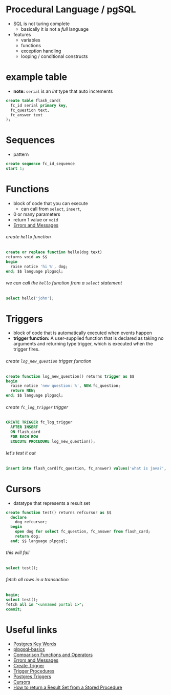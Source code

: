 # Procedural Language / pgSQL
* SQL is not turing complete
  * basically it is not a *full* language
* features
  * variables
  * functions
  * exception handling
  * looping / conditional constructs

# example table
* **note:** `serial` is an *int* type that auto increments

```sql
create table flash_card(
  fc_id serial primary key,
  fc_question text,
  fc_answer text
);
```

# Sequences
* pattern

```sql
create sequence fc_id_sequence
start 1;
```

# Functions
* block of code that you can execute
  * can call from `select`, `insert`,
* 0 or many parameters
* return 1 value or `void`
* [Errors and Messages](https://www.postgresql.org/docs/current/static/plpgsql-errors-and-messages.html)

###### create `hello` function

```sql
create or replace function hello(dog text)
returns void as $$
begin
  raise notice 'hi %', dog;
end; $$ language plpgsql;
```

###### we can call the `hello` function from a `select` statement

```sql
select hello('john');
```

# Triggers
* block of code that is automatically executed when events happen
* **trigger function:** A user-supplied function that is declared as taking no arguments and returning type trigger, which is executed when the trigger fires.

###### create `log_new_question` trigger function

```sql
create function log_new_question() returns trigger as $$
begin
  raise notice 'new question: %', NEW.fc_question;
  return NEW;
end; $$ language plpgsql;
```

###### create `fc_log_trigger` trigger

```sql
CREATE TRIGGER fc_log_trigger
  AFTER INSERT
  ON flash_card
  FOR EACH ROW
  EXECUTE PROCEDURE log_new_question();
```

###### let's test it out

```sql
insert into flash_card(fc_question, fc_answer) values('what is java?', 'awesome');
```

# Cursors
* datatype that represents a result set

```sql
create function test() returns refcursor as $$
  declare
    dog refcursor;
  begin
    open dog for select fc_question, fc_answer from flash_card;
    return dog;
  end; $$ language plpgsql;
```

###### this will fail
```sql
select test();
```

###### fetch all rows in a transaction

```sql
begin;
select test();
fetch all in "<unnamed portal 1>";
commit;
```

# Useful links
* [Postgres Key Words](https://www.postgresql.org/docs/current/static/sql-keywords-appendix.html)
* [plpgsql-basics](https://www.marconijr.com/posts/plpgsql-basics/)
* [Comparison Functions and Operators](https://www.postgresql.org/docs/9.6/static/functions-comparison.html)
* [Errors and Messages](https://www.postgresql.org/docs/current/static/plpgsql-errors-and-messages.html)
* [Create Trigger](https://www.postgresql.org/docs/current/static/sql-createtrigger.html)
* [Trigger Procedures](https://www.postgresql.org/docs/current/static/plpgsql-trigger.html)
* [Postgres Triggers](http://www.w3resource.com/PostgreSQL/postgresql-triggers.php)
* [Cursors](https://www.postgresql.org/docs/current/static/plpgsql-cursors.html)
* [How to return a Result Set from a Stored Procedure](http://www.sqlines.com/postgresql/how-to/return_result_set_from_stored_procedure)
